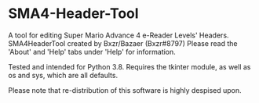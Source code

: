 # SMA4-Header-Tool
A tool for editing Super Mario Advance 4 e-Reader Levels' Headers.
SMA4HeaderTool created by Bxzr/Bazaer (Bxzr#8797)
Please read the 'About' and 'Help' tabs under 'Help' for information.

Tested and intended for Python 3.8.
Requires the tkinter module, as well as os and sys, which are all defaults.

Please note that re-distribution of this software is highly despised upon.

